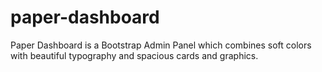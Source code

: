 # paper-dashboard
Paper Dashboard is a Bootstrap Admin Panel which combines soft colors with beautiful typography and spacious cards and graphics.
